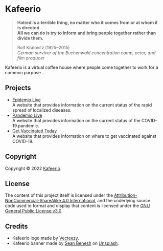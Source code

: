 
# Kafeerio

> **Hatred is a terrible thing, no matter who it comes from or at whom it is directed.  
> All we can do is try to inform and bring people together rather than divide them.**
>
> Rolf Kralovitz (1925–2015)  
> *German survivor of the Buchenwald concentration camp, actor, and film producer*

Kafeerio is a virtual coffee house where people come together to work for a common purpose ...


## Projects

- [Epidemio Live](https://github.com/kafeerio/epidemio.live)  
  A website that provides information on the current status of the rapid spread of localized diseases.
- [Pandemio Live](https://github.com/kafeerio/pandemio.live)  
  A website that provides information on the current status of the COVID-19 pandemic.
- [Get Vaccinated Today](https://github.com/kafeerio/get.vaccinated.today)  
  A website that provides information on where to get vaccinated against COVID-19.


## Copyright

Copyright &copy; 2022 [Kafeerio](https://kafeerio.org).


## License

The content of this project itself is licensed under the [Attribution-NonCommercial-ShareAlike 4.0 International](https://creativecommons.org/licenses/by-nc-sa/4.0/), and the underlying source code used to format and display that content is licensed under the [GNU General Public License v3.0](LICENSE).


## Credits

- Kafeerio logo made by [Vecteezy](https://www.vecteezy.com).
- Kafeerio banner made by [Sean Benesh](https://unsplash.com/@seanbenesh) on [Unsplash](https://unsplash.com).
